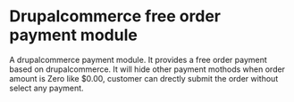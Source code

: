 Drupalcommerce free order payment module
=================================

A drupalcommerce payment module. 
It provides a free order payment based on drupalcommerce.
It will hide other payment mothods when order amount is Zero like $0.00,
customer can drectly submit the order without select any payment.
